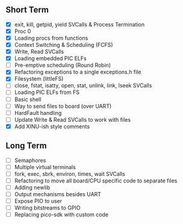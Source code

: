 ## Short Term
- [x] exit, kill, getpid, yield SVCalls & Process Termination
- [x] Proc 0
- [x] Loading procs from functions
- [x] Context Switching & Scheduling (FCFS)
- [x] Write, Read SVCalls
- [x] Loading embedded PIC ELFs
- [ ] Pre-emptive scheduling (Round Robin)
- [x] Refactoring exceptions to a single exceptions.h file
- [x] Filesystem (littleFS)
- [ ] close, fstat, isatty, open, stat, unlink, link, lseek SVCalls
- [ ] Loading PIC ELFs from FS
- [ ] Basic shell
- [ ] Way to send files to board (over UART)
- [ ] HardFault handling
- [ ] Update Write & Read SVCalls to work with files
- [x] Add XINU-ish style comments

## Long Term
- [ ] Semaphores
- [ ] Multiple virtual terminals
- [ ] fork, exec, sbrk, environ, times, wait SVCalls
- [ ] Refactoring to move all board/CPU specific code to separate files
- [ ] Adding newlib
- [ ] Output mechanisms besides UART
- [ ] Expose PIO to user
- [ ] Writing bitstreams to GPIO
- [ ] Replacing pico-sdk with custom code